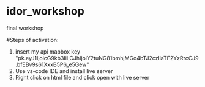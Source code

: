 # idor_workshop
final workshop


#Steps of activation:
1) insert my api mapbox key "pk.eyJ1IjoicG9kb3IiLCJhIjoiY2tuNG81bmhjMGo4bTJ2czllaTF2YzRrcCJ9.bfEBv9s61XxxB5P6_e5Gew"
2) Use vs-code IDE and install live server
3) Right click on html file and click open with live server
